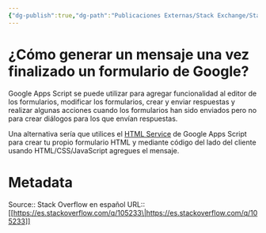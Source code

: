 ```yaml
---
{"dg-publish":true,"dg-path":"Publicaciones Externas/Stack Exchange/Stack Overflow en español/es.stackoverflow.com-105233.md","permalink":"/publicaciones-externas/stack-exchange/stack-overflow-en-espanol/es-stackoverflow-com-105233/","title":"¿Cómo generar un mensaje una vez finalizado un formulario de Google?","hide":true,"noteIcon":"\"0\"","created":"2024-04-03T12:49:10.417-06:00","updated":"2024-04-05T16:43:52.608-06:00"}
---
```


# ¿Cómo generar un mensaje una vez finalizado un formulario de Google?

Google Apps Script se puede utilizar para agregar funcionalidad al editor de los formularios, modificar los formularios, crear y enviar respuestas y realizar algunas acciones cuando los formularios han sido enviados pero no para crear diálogos para los que envían respuestas.

Una alternativa sería que utilices el [HTML Service][1] de Google Apps Script para crear tu propio formulario HTML y mediante código del lado del cliente usando HTML/CSS/JavaScript agregues el mensaje.


  [1]: https://developers.google.com/apps-script/guides/html/

# Metadata
Source:: Stack Overflow en español
URL:: [[https://es.stackoverflow.com/q/105233\|https://es.stackoverflow.com/q/105233]]

